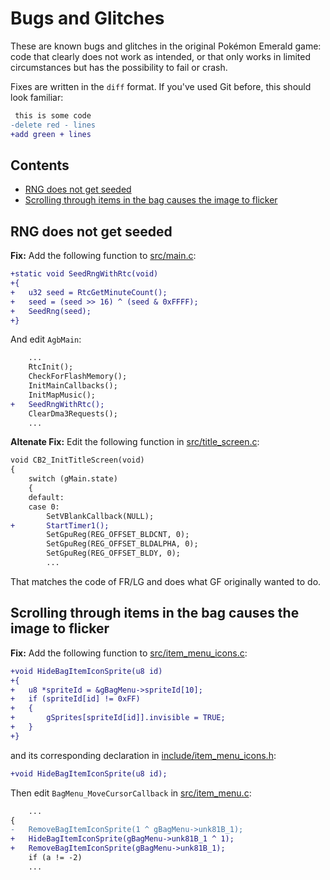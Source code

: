
# Bugs and Glitches

These are known bugs and glitches in the original Pokémon Emerald game: code that clearly does not work as intended, or that only works in limited circumstances but has the possibility to fail or crash.

Fixes are written in the `diff` format. If you've used Git before, this should look familiar:

```diff
 this is some code
-delete red - lines
+add green + lines
```

## Contents

- [RNG does not get seeded](#rng-does-not-get-seeded)
- [Scrolling through items in the bag causes the image to flicker](#scrolling-through-items-in-the-bag-causes-the-image-to-flicker)


## RNG does not get seeded

**Fix:** Add the following function to [src/main.c](https://github.com/pret/pokeemerald/blob/master/src/main.c):
```diff
+static void SeedRngWithRtc(void)
+{
+	u32 seed = RtcGetMinuteCount();
+	seed = (seed >> 16) ^ (seed & 0xFFFF);
+	SeedRng(seed);
+}
```

And edit `AgbMain`:

```diff
	...
	RtcInit();
	CheckForFlashMemory();
	InitMainCallbacks();
	InitMapMusic();
+	SeedRngWithRtc();
	ClearDma3Requests();
	...
```

**Altenate Fix:** Edit the following function in [src/title_screen.c](https://github.com/pret/pokeemerald/blob/master/src/title_screen.c):

```diff
void CB2_InitTitleScreen(void)
{
    switch (gMain.state)
    {
    default:
    case 0:
        SetVBlankCallback(NULL);
+		StartTimer1();
		SetGpuReg(REG_OFFSET_BLDCNT, 0);
        SetGpuReg(REG_OFFSET_BLDALPHA, 0);
        SetGpuReg(REG_OFFSET_BLDY, 0);
		...
```
That matches the code of FR/LG and does what GF originally wanted to do.

## Scrolling through items in the bag causes the image to flicker

**Fix:** Add the following function to [src/item_menu_icons.c](https://github.com/pret/pokeemerald/blob/master/src/item_menu_icons.c):
```diff
+void HideBagItemIconSprite(u8 id)
+{
+	u8 *spriteId = &gBagMenu->spriteId[10];
+	if (spriteId[id] != 0xFF)
+	{
+		gSprites[spriteId[id]].invisible = TRUE;
+	}
+}

```

and its corresponding declaration in [include/item_menu_icons.h](https://github.com/pret/pokeemerald/blob/master/include/item_menu_icons.h):

```diff
+void HideBagItemIconSprite(u8 id);

```

Then edit `BagMenu_MoveCursorCallback` in [src/item_menu.c](https://github.com/pret/pokeemerald/blob/master/src/item_menu.c):

```diff
	...
{
-	RemoveBagItemIconSprite(1 ^ gBagMenu->unk81B_1);
+	HideBagItemIconSprite(gBagMenu->unk81B_1 ^ 1);
+	RemoveBagItemIconSprite(gBagMenu->unk81B_1);
	if (a != -2)
	...
```
